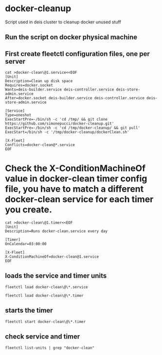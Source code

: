 # docker-cleanup
Script used in deis cluster to cleanup docker unused stuff

## Run the script on docker physical machine
## First create fleetctl configuration files, one per server
```
cat >docker-clean\@1.service<<EOF
[Unit]
Description=Clean up disk space
Requires=docker.socket
Wants=deis-builder.service deis-controller.service deis-store-admin.service
After=docker.socket deis-builder.service deis-controller.service deis-store-admin.service

[Service]
Type=oneshot
ExecStartPre=-/bin/sh -c 'cd /tmp/ && git clone https://github.com/simonepucci/docker-cleanup.git'
ExecStartPre=-/bin/sh -c 'cd /tmp/docker-cleanup/ && git pull'
ExecStart=/bin/sh -c '/tmp/docker-cleanup/dockerClean.sh'

[X-Fleet]
Conflicts=docker-clean@*.service
EOF
```
# Check the X-ConditionMachineOf value in docker-clean timer config file, you have to match a different docker-clean service for each timer you create.

```
cat >docker-clean\@1.timer<<EOF
[Unit]
Description=Runs docker-clean.service every day 

[Timer]
OnCalendar=03:00:00

[X-Fleet]
X-ConditionMachineOf=docker-clean@1.service
EOF
```

## loads the service and timer units

    fleetctl load docker-clean\@\*.service

    fleetctl load docker-clean\@\*.timer

## starts the timer

    fleetctl start docker-clean\@\*.timer

## check service and timer

    fleetctl list-units | grep "docker-clean"

